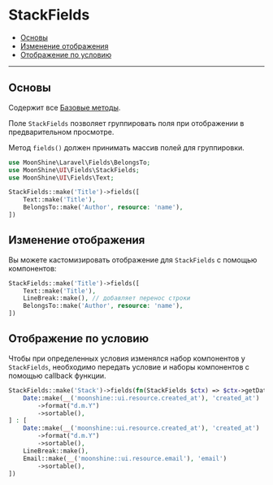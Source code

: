 # StackFields

- [Основы](#basics)
- [Изменение отображения](#edit-view)
- [Отображение по условию](#view-condition)

---

<a name="basics"></a>
## Основы

Содержит все [Базовые методы](/docs/{{version}}/fields/basic-methods).

Поле `StackFields` позволяет группировать поля при отображении в предварительном просмотре.

Метод `fields()` должен принимать массив полей для группировки.

```php
use MoonShine\Laravel\Fields\BelongsTo;
use MoonShine\UI\Fields\StackFields;
use MoonShine\UI\Fields\Text;

StackFields::make('Title')->fields([
    Text::make('Title'),
    BelongsTo::make('Author', resource: 'name'),
])
```

<a name="edit-view"></a>
## Изменение отображения

Вы можете кастомизировать отображение для `StackFields` с помощью компонентов:

```php
StackFields::make('Title')->fields([
    Text::make('Title'),
    LineBreak::make(), // добавляет перенос строки
    BelongsTo::make('Author', resource: 'name'),
])
```

<a name="view-condition"></a>
## Отображение по условию

Чтобы при определенных условия изменялся набор компонентов у `StackFields`, необходимо передать условие и наборы компонентов с помощью callback функции.

```php
StackFields::make('Stack')->fields(fn(StackFields $ctx) => $ctx->getData()?->getOriginal()->id === 3 ? [
    Date::make(__('moonshine::ui.resource.created_at'), 'created_at')
        ->format("d.m.Y")
        ->sortable(),
] : [
    Date::make(__('moonshine::ui.resource.created_at'), 'created_at')
        ->format("d.m.Y")
        ->sortable(),
    LineBreak::make(),
    Email::make(__('moonshine::ui.resource.email'), 'email')
        ->sortable(),
])
```
